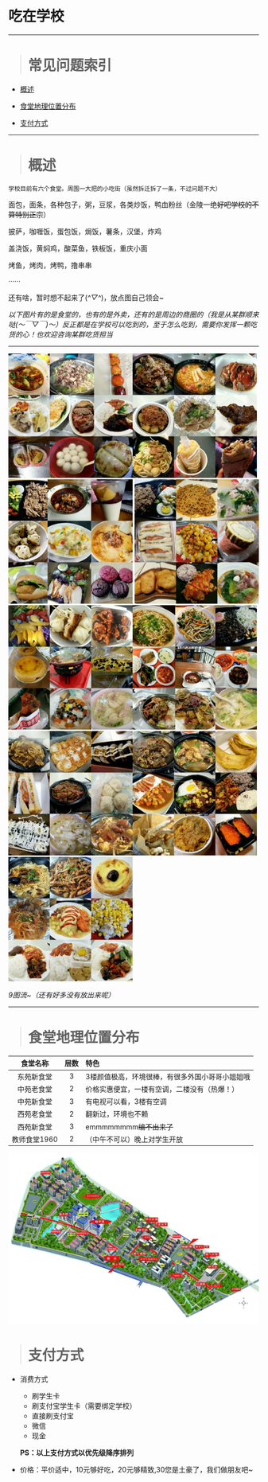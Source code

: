 吃在学校
=======

---
> # 常见问题索引

* [概述](#概述)

* [食堂地理位置分布](#食堂地理位置分布)

* [支付方式](#支付方式)




---    
># 概述
    
``学校目前有六个食堂。周围一大把的小吃街（虽然拆迁拆了一条，不过问题不大）``
    
面包，面条，各种包子，粥，豆浆，各类炒饭，鸭血粉丝（金陵一绝~~好吧学校的不算特别正宗~~）
    
披萨，咖喱饭，蛋包饭，焗饭，薯条，汉堡，炸鸡

盖浇饭，黄焖鸡，酸菜鱼，铁板饭，重庆小面

烤鱼，烤肉，烤鸭，撸串串

······

还有啥，暂时想不起来了(*^▽^*)，放点图自己领会~

*以下图片有的是食堂的，也有的是外卖，还有的是周边的商圈的（我是从某群顺来哒(～￣▽￣)～）反正都是在学校可以吃到的，至于怎么吃到，需要你发挥一颗吃货的心！也欢迎咨询某群吃货担当*

---
<img src="./image/food0.jpg" width=250 height=250><img src="./image/food1.jpg" width=250 height=250><img src="./image/food2.jpg" width=250 height=250>
<img src="./image/food3.jpg" width=250 height=250><img src="./image/food4.jpg" width=250 height=250><img src="./image/food5.jpg" width=250 height=250>
<img src="./image/food6.jpg" width=250 height=250><img src="./image/food7.jpg" width=250 height=250><img src="./image/food8.jpg" width=250 height=250>

*9图流~（还有好多没有放出来呢）*

---
># 食堂地理位置分布

食堂名称|层数|特色
:-------:|:----:|:----
东苑新食堂|3|3楼颜值极高，环境很棒，有很多外国小哥哥小姐姐哦
中苑老食堂|2|价格实惠便宜，一楼有空调，二楼没有（热爆！）
中苑新食堂|3|有电视可以看，3楼有空调
西苑老食堂|2|翻新过，环境也不赖
西苑新食堂|3|emmmmmmmm~~编不出来了~~
教师食堂1960|2|（中午不可以）晚上对学生开放

<img src="./image/schoolmap.jpg" width=1024>

># 支付方式

* 消费方式
    * 刷学生卡
    * 刷支付宝学生卡（需要绑定学校）
    * 直接刷支付宝
    * 微信
    * 现金

    **PS：以上支付方式以优先级降序排列**
* 价格：平价适中，10元够好吃，20元够精致,30您是土豪了，我们做朋友吧~

